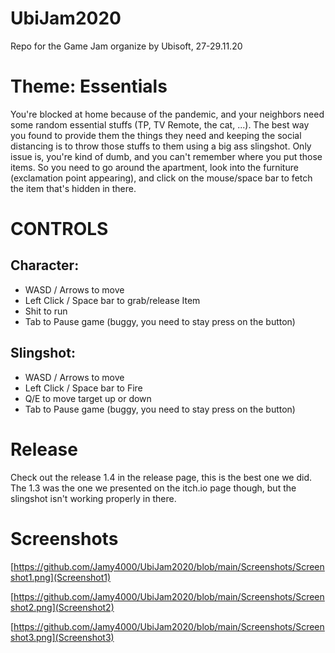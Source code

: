 # UbiJam2020
Repo for the Game Jam organize by Ubisoft, 27-29.11.20

# Theme: Essentials
You're blocked at home because of the pandemic, and your neighbors need some random essential stuffs (TP, TV Remote, the cat, ...). The best way you found to provide them the things they need and keeping the social distancing is to throw those stuffs to them using a big ass slingshot.
Only issue is, you're kind of dumb, and you can't remember where you put those items. So you need to go around the apartment, look into the furniture (exclamation point appearing), and click on the mouse/space bar to fetch the item that's hidden in there.


# CONTROLS
## Character:
* WASD / Arrows to move
* Left Click / Space bar to grab/release Item
* Shit to run
* Tab to Pause game (buggy, you need to stay press on the button)

## Slingshot:
* WASD / Arrows to move
* Left Click / Space bar to Fire
* Q/E to move target up or down
* Tab to Pause game (buggy, you need to stay press on the button)

# Release
Check out the release 1.4 in the release page, this is the best one we did. The 1.3 was the one we presented on the itch.io page though, but the slingshot isn't working properly in there. 

# Screenshots
[https://github.com/Jamy4000/UbiJam2020/blob/main/Screenshots/Screenshot1.png](Screenshot1)

[https://github.com/Jamy4000/UbiJam2020/blob/main/Screenshots/Screenshot2.png](Screenshot2)

[https://github.com/Jamy4000/UbiJam2020/blob/main/Screenshots/Screenshot3.png](Screenshot3)
